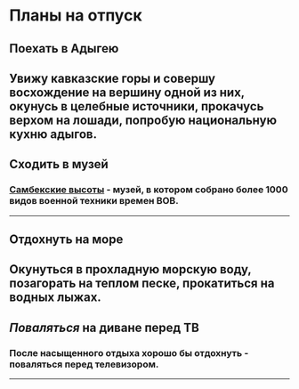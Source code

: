 # Планы на отпуск

## Поехать в Адыгею
Увижу кавказские горы и совершу восхождение на вершину одной из них, окунусь в целебные источники, прокачусь верхом на лошади, попробую национальную кухню адыгов.
---
## Сходить в музей
### [Самбекские высоты](https://ru.wikipedia.org/wiki/Самбекские_высоты) - музей, в котором собрано более 1000 видов военной техники времен ВОВ.
---
## Отдохнуть на море
Окунуться в прохладную морскую воду, позагорать на теплом песке, прокатиться на водных лыжах.
---
## _Поваляться_ на диване перед ТВ
### После насыщенного отдыха хорошо бы отдохнуть - поваляться перед телевизором.
---